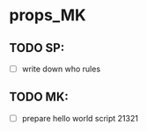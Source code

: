 # props_MK


## TODO SP:

- [ ] write down who rules
## TODO MK:
- [ ] prepare hello world script
21321